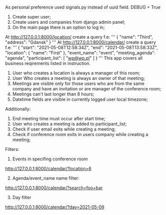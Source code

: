 As personal preference used signals.py instead of uuid field.
DEBUG = True

1. Create super user;
2. Create users and companies from django admin panel;
3. On the main page there is an option to log in;


At http://127.0.0.1:8000/location/ create a query f.e:
'''
{
        "name": "Third",
        "address": "Gdansk"
    }
'''
At http://127.0.0.1:8000/calendar/ create a query f.e:
'''
 {
        "start": "2021-05-08T12:58:34Z",
        "end": "2021-05-08T13:58:33Z",
        "location": {
            "name": "First"
        },
        "event_name": "event",
        "meeting_agenda": "agenda",
        "participant_list": [
            "wp@wp.pl"
        ]
    }
'''
This app covers all business reqirements listed in instruction.

1. User who creates a location is always a manager of this room;
2. User Who creates a meeting is always an owner of that meeting;
3. Meetings are visible only for those users who are from the same company and have an invitation or are manager of the conference room;
4. Meetings can't last longer than 8 hours;
5. Datetime fields are visible in currently logged user local timezone;

Additionally:
1. End meeting time must occur after start time;
2. User who creates a meeting is added to participant_list;
3. Check if user email exits while creating a meeting;
4. Check if conference room exits in users company while creating a meeting;


Filters:

1. Events in specifing conference room

http://127.0.0.1:8000/calendar/?location=6

2. Agenda/event_name name filter:

http://127.0.0.1:8000/calendar/?search=foo+bar

3. Day filter

http://127.0.0.1:8000/calendar/?day=2021-05-09
